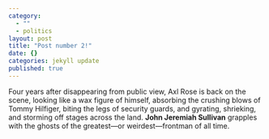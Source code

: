 ```yaml
---
category: 
  - ""
  - politics
layout: post
title: "Post number 2!"
date: {}
categories: jekyll update
published: true
---
```


Four years after disappearing from public view, Axl Rose is back on the scene, looking like a wax figure of himself, absorbing the crushing blows of Tommy Hilfiger, biting the legs of security guards, and gyrating, shrieking, and storming off stages across the land. **John Jeremiah Sullivan** grapples with the ghosts of the greatest—or weirdest—frontman of all time.